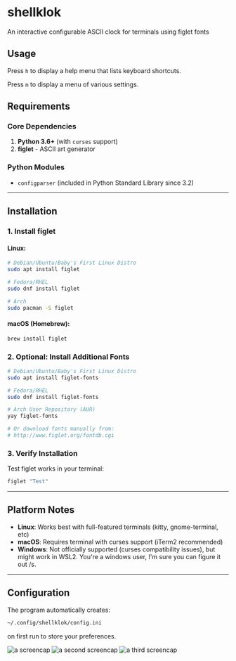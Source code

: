 # shellklok

An interactive configurable ASCII clock for terminals using figlet fonts

## Usage
Press `h` to display a help menu that lists keyboard shortcuts.

Press `m` to display a menu of various settings.

## Requirements

### Core Dependencies
1. **Python 3.6+** (with `curses` support)
2. **figlet** - ASCII art generator

### Python Modules
- `configparser` (included in Python Standard Library since 3.2)

---

## Installation

### 1. Install figlet
#### Linux:
```bash
# Debian/Ubuntu/Baby's First Linux Distro
sudo apt install figlet

# Fedora/RHEL
sudo dnf install figlet

# Arch
sudo pacman -S figlet
```

#### macOS (Homebrew):
```bash
brew install figlet
```

### 2. Optional: Install Additional Fonts
```bash
# Debian/Ubuntu/Baby's First Linux Distro
sudo apt install figlet-fonts

# Fedora/RHEL
sudo dnf install figlet-fonts

# Arch User Repository (AUR)
yay figlet-fonts

# Or download fonts manually from:
# http://www.figlet.org/fontdb.cgi
```

### 3. Verify Installation
Test figlet works in your terminal:
```bash
figlet "Test"
```

---

## Platform Notes
- **Linux**: Works best with full-featured terminals (kitty, gnome-terminal, etc)
- **macOS**: Requires terminal with curses support (iTerm2 recommended)
- **Windows**: Not officially supported (curses compatibility issues), but might work in WSL2. You're a windows user, I'm sure you can figure it out /s.

---

## Configuration
The program automatically creates:
```bash
~/.config/shellklok/config.ini
```
on first run to store your preferences.

![a screencap](https://i.imgur.com/TCN5nba.png)
![a second screencap](https://i.imgur.com/wKxglrk.png)
![a third screencap](https://i.imgur.com/lU52MVW.png)
